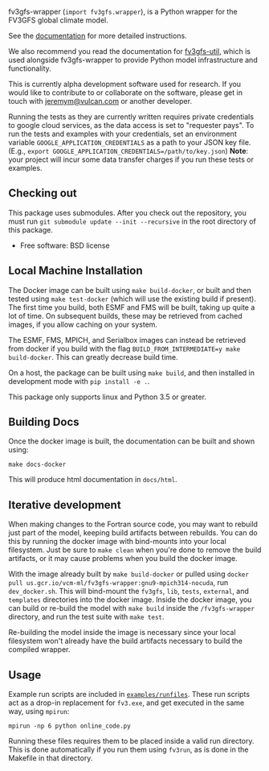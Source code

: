 fv3gfs-wrapper (`import fv3gfs.wrapper`), is a Python wrapper for the FV3GFS
global climate model.

See the [documentation](https://vulcanclimatemodeling.github.io/fv3gfs-wrapper/index.html)
for more detailed instructions.

We also recommend you read the documentation for [fv3gfs-util](https://fv3gfs-util.readthedocs.io/en/latest/), which is used alongside fv3gfs-wrapper to provide Python model infrastructure and functionality.

This is currently alpha development software used for research. If you would like to contribute to or collaborate on the software, please get in touch with jeremym@vulcan.com or another developer.

Running the tests as they are currently written requires private credentials to google cloud services, as the data access is set to "requester pays". To run the tests and examples with your credentials, set an environment variable `GOOGLE_APPLICATION_CREDENTIALS` as a path to your JSON key file.  (E.g., `export GOOGLE_APPLICATION_CREDENTIALS=/path/to/key.json`) **Note**: your project will incur some data transfer charges if you run these tests or examples.

Checking out
------------

This package uses submodules. After you check out the repository, you must run
`git submodule update --init --recursive` in the root directory of this package.

* Free software: BSD license

Local Machine Installation
--------------------------

The Docker image can be built using `make build-docker`, or built and then
tested using `make test-docker` (which will use the existing build if present).
The first time you build, both ESMF and FMS will be
built, taking up quite a lot of time. On subsequent builds, these may be retrieved
from cached images, if you allow caching on your system.

The ESMF, FMS, MPICH, and Serialbox images can instead be retrieved from docker if you build with
the flag `BUILD_FROM_INTERMEDIATE=y make build-docker`. This can greatly decrease
build time.

On a host, the package can be built using `make build`, and then installed
in development mode with `pip install -e .`.

This package only supports linux and Python 3.5 or greater.

Building Docs
-------------

Once the docker image is built, the documentation can be built and shown using:

    make docs-docker

This will produce html documentation in `docs/html`.

Iterative development
---------------------

When making changes to the Fortran source code, you may want to rebuild just part of
the model, keeping build artifacts between rebuilds. You can do this by running the
docker image with bind-mounts into your local filesystem. Just be sure to `make clean`
when you're done to remove the build artifacts, or it may cause problems when you
build the docker image.

With the image already built by `make build-docker` or pulled using
`docker pull us.gcr.io/vcm-ml/fv3gfs-wrapper:gnu9-mpich314-nocuda`, run `dev_docker.sh`. This will
bind-mount the `fv3gfs`, `lib`, `tests`, `external`, and `templates` directories into the
docker image. Inside the docker image, you can build or re-build the model with
`make build` inside the `/fv3gfs-wrapper` directory, and run the test suite with
`make test`.

Re-building the model inside the image is necessary since your local
filesystem won't already have the build artifacts necessary to build
the compiled wrapper.

Usage
-----

Example run scripts are included in [`examples/runfiles`](https://github.com/VulcanClimateModeling/fv3gfs/tree/master/sorc/fv3gfs.fd/cython_wrapper/examples/runfiles).
These run scripts act as a drop-in replacement for `fv3.exe`, and get executed
in the same way, using `mpirun`:

    mpirun -np 6 python online_code.py

Running these files requires them to be placed inside a valid run directory. This is
done automatically if you run them using `fv3run`, as is done in
the Makefile in that directory.
